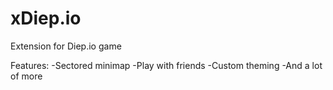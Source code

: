 # xDiep.io
Extension for Diep.io game

Features:
-Sectored minimap
-Play with friends
-Custom theming
-And a lot of more
